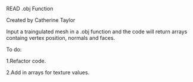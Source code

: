 READ .obj Function

Created by Catherine Taylor

Input a traingulated mesh in a .obj function and the code will return arrays containg vertex position, normals and faces.

To do:

  1.Refactor code.
  
  2.Add in arrays for texture values.
